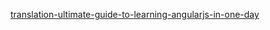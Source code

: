 [translation-ultimate-guide-to-learning-angularjs-in-one-day](http://soomong.net/blog/2014/01/20/translation-ultimate-guide-to-learning-angularjs-in-one-day/)
